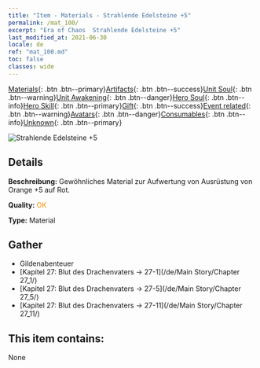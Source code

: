 ```yaml
---
title: "Item - Materials - Strahlende Edelsteine +5"
permalink: /mat_100/
excerpt: "Era of Chaos  Strahlende Edelsteine +5"
last_modified_at: 2021-06-30
locale: de
ref: "mat_100.md"
toc: false
classes: wide
---
```

 [Materials](/ItemsDE/){: .btn .btn--primary}[Artifacts](/ItemsDE/Artifacts/){: .btn .btn--success}[Unit Soul](/ItemsDE/UnitSoul/){: .btn .btn--warning}[Unit Awakening](/ItemsDE/UnitAwakening/){: .btn .btn--danger}[Hero Soul](/ItemsDE/HeroSoul/){: .btn .btn--info}[Hero Skill](/ItemsDE/HeroSkill/){: .btn .btn--primary}[Gift](/ItemsDE/Gift/){: .btn .btn--success}[Event related](/ItemsDE/Events/){: .btn .btn--warning}[Avatars](/ItemsDE/Avatars/){: .btn .btn--danger}[Consumables](/ItemsDE/Consumables/){: .btn .btn--info}[Unknown](/ItemsDE/Unknown/){: .btn .btn--primary}

 ![Strahlende Edelsteine +5](/images/t/i_cailiao_baoshi3.png)

## Details
 **Beschreibung:** Gewöhnliches Material zur Aufwertung von Ausrüstung von Orange +5 auf Rot.

 **Quality:** <span style="color: #FF8C00">OK</span>

 **Type:** Material

## Gather

*    Gildenabenteuer 
*    [Kapitel 27: Blut des Drachenvaters -> 27-1](/de/Main Story/Chapter 27_1/) 
*    [Kapitel 27: Blut des Drachenvaters -> 27-5](/de/Main Story/Chapter 27_5/) 
*    [Kapitel 27: Blut des Drachenvaters -> 27-11](/de/Main Story/Chapter 27_11/) 

## This item contains:

  None

